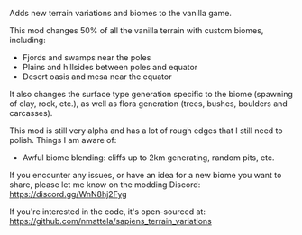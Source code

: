 Adds new terrain variations and biomes to the vanilla game.

This mod changes 50% of all the vanilla terrain with custom biomes, including:
- Fjords and swamps near the poles
- Plains and hillsides between poles and equator
- Desert oasis and mesa near the equator

It also changes the surface type generation specific to the biome (spawning of clay, rock, etc.), as well as flora generation (trees, bushes, boulders and carcasses).

This mod is still very alpha and has a lot of rough edges that I still need to polish. Things I am aware of:
- Awful biome blending: cliffs up to 2km generating, random pits, etc.

If you encounter any issues, or have an idea for a new biome you want to share, please let me know on the modding Discord: https://discord.gg/WnN8hj2Fyg

If you're interested in the code, it's open-sourced at: https://github.com/nmattela/sapiens_terrain_variations